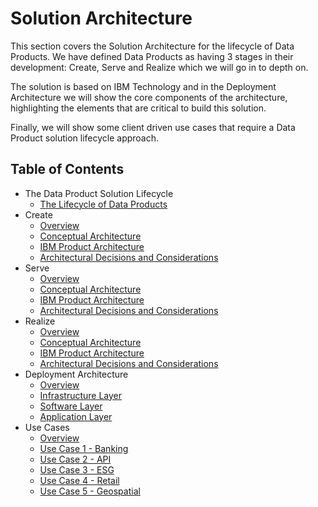 # Solution Architecture
This section covers the Solution Architecture for the lifecycle of Data Products. 
We have defined Data Products as having 3 stages in their development: Create, Serve and Realize which we will go in to depth on. 

The solution is based on IBM Technology and in the Deployment Architecture we will show the core components of the architecture, highlighting the elements that are critical to build this solution. 

Finally, we will show some client driven use cases that require a Data Product solution lifecycle approach.


## Table of Contents

- The Data Product Solution Lifecycle
    - [The Lifecycle of Data Products](solutionarc/README.md)
- Create
    - [Overview](solutionarc/create/createREADME.md)
    - [Conceptual Architecture](solutionarc/create/createarc.md)
    - [IBM Product Architecture](solutionarc/create/createarcprod.md)
    - [Architectural Decisions and Considerations](solutionarc/create/createarcdec.md)
- Serve
    - [Overview](solutionarc/serve/servceREADME.md)
    - [Conceptual Architecture](solutionarc/serve/servearc.md)
    - [IBM Product Architecture](solutionarc/serve/servearcprod.md)
    - [Architectural Decisions and Considerations](solutionarc/serve/servearcdec.md)
- Realize
    - [Overview](solutionarc/realizeREADME.md)
    - [Conceptual Architecture](solutionarc/realize/realizearc.md)
    - [IBM Product Architecture](solutionarc/realize/realizearcprod.md)
    - [Architectural Decisions and Considerations](solutionarc/realize/realizearcdec.md)
- Deployment Architecture
    - [Overview](solutionarc/DARC/deparcoverviewREADME.md)
    - [Infrastructure Layer](solutionarc/DARC/deparcinfra.md)
    - [Software Layer](solutionarc/DARC/deparcsw.md)
    - [Application Layer](solutionarc/DARC/deparcapp.md)
- Use Cases
    - [Overview](solutionarc/UC/UCREADME.md)
    - [Use Case 1 - Banking](solutionarc/UC/UCBanking.md)
    - [Use Case 2 - API](solutionarc/UC/UCAPI.md)
    - [Use Case 3 - ESG](solutionarc/UC/UCESG.md)
    - [Use Case 4 - Retail](solutionarc/UC/UCRetail.md)
    - [Use Case 5 - Geospatial](solutionarc/UC/UCGeo.md)
    

